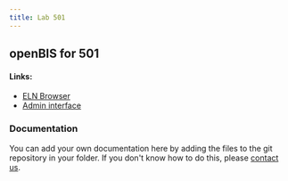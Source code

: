 ```yaml
---
title: Lab 501
---
```


## openBIS for 501

#### Links:
- [ELN Browser](https://openbis-empa-lab501.ethz.ch/)
- [Admin interface](https://openbis-empa-lab501.ethz.ch/openbis/webapp/openbis-ng-ui)

### Documentation

You can add your own documentation here by adding the files to the git repository in your folder.
If you don't know how to do this, please [contact us](/documentation/openbis/getting-started/support/).
